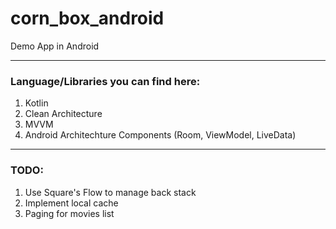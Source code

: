 # corn_box_android
Demo App in Android

---

### Language/Libraries you can find here:
1. Kotlin
2. Clean Architecture
3. MVVM
4. Android Architechture Components (Room, ViewModel, LiveData)

---

### TODO:
1. Use Square's Flow to manage back stack
2. Implement local cache
3. Paging for movies list

